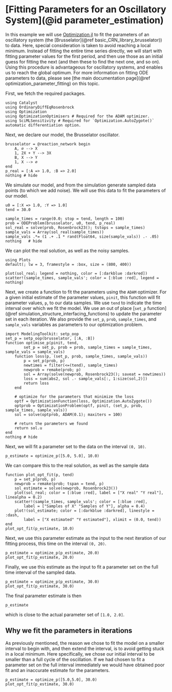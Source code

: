 # [Fitting Parameters for an Oscillatory System](@id parameter_estimation)
In this example we will use [Optimization.jl](https://github.com/SciML/Optimization.jl) to fit the parameters of an oscillatory system (the [Brusselator](@ref basic_CRN_library_brusselator)) to data. Here, special consideration is taken to avoid reaching a local minimum. Instead of fitting the entire time series directly, we will start with fitting parameter values for the first period, and then use those as an initial guess for fitting the next (and then these to find the next one, and so on). Using this procedure is advantageous for oscillatory systems, and enables us to reach the global optimum. For more information on fitting ODE parameters to data, please see [the main documentation page](@ref optimization_parameter_fitting) on this topic.

First, we fetch the required packages.
```@example pe_osc_example
using Catalyst
using OrdinaryDiffEqRosenbrock
using Optimization
using OptimizationOptimisers # Required for the ADAM optimizer.
using SciMLSensitivity # Required for `Optimization.AutoZygote()` automatic differentiation option.
```

Next, we declare our model, the Brusselator oscillator.
```@example pe_osc_example
brusselator = @reaction_network begin
    A, ∅ --> X
    1, 2X + Y --> 3X
    B, X --> Y
    1, X --> ∅
end
p_real = [:A => 1.0, :B => 2.0]
nothing # hide
```

We simulate our model, and from the simulation generate sampled data points
(to which we add noise). We will use this data to fit the parameters of our model.
```@example pe_osc_example
u0 = [:X => 1.0, :Y => 1.0]
tend = 30.0

sample_times = range(0.0; stop = tend, length = 100)
prob = ODEProblem(brusselator, u0, tend, p_real)
sol_real = solve(prob, Rosenbrock23(); tstops = sample_times)
sample_vals = Array(sol_real(sample_times))
sample_vals .*= (1 .+ .1 * rand(Float64, size(sample_vals)) .- .05)
nothing   # hide
```

We can plot the real solution, as well as the noisy samples.
```@example pe_osc_example
using Plots
default(; lw = 3, framestyle = :box, size = (800, 400))

plot(sol_real; legend = nothing, color = [:darkblue :darkred])
scatter!(sample_times, sample_vals'; color = [:blue :red], legend = nothing)
```

Next, we create a function to fit the parameters using the `ADAM` optimizer. For
a given initial estimate of the parameter values, `pinit`, this function will
fit parameter values, `p`, to our data samples. We use `tend` to indicate the
time interval over which we fit the model. We use an out of place [`set_p` function](@ref simulation_structure_interfacing_functions)
to update the parameter set in each iteration. We also provide the `set_p`, `prob`, 
`sample_times`, and `sample_vals` variables as parameters to our optimization problem.
```@example pe_osc_example
import ModelingToolkit: setp_oop
set_p = setp_oop(brusselator, [:A, :B])
function optimise_p(pinit, tend,
        set_p = set_p, prob = prob, sample_times = sample_times, sample_vals = sample_vals)
    function loss(p, (set_p, prob, sample_times, sample_vals))
        p = set_p(prob, p)
        newtimes = filter(<=(tend), sample_times)
        newprob = remake(prob; p)
        sol = Array(solve(newprob, Rosenbrock23(); saveat = newtimes))
        loss = sum(abs2, sol .- sample_vals[:, 1:size(sol,2)])
        return loss
    end

    # optimize for the parameters that minimize the loss
    optf = OptimizationFunction(loss, Optimization.AutoZygote())
    optprob = OptimizationProblem(optf, pinit, (set_p, prob, sample_times, sample_vals))
    sol = solve(optprob, ADAM(0.1); maxiters = 100)

    # return the parameters we found
    return sol.u
end
nothing # hide
```

Next, we will fit a parameter set to the data on the interval `(0, 10)`.
```@example pe_osc_example
p_estimate = optimize_p([5.0, 5.0], 10.0)
```

We can compare this to the real solution, as well as the sample data
```@example pe_osc_example
function plot_opt_fit(p, tend)
    p = set_p(prob, p)
    newprob = remake(prob; tspan = tend, p)
    sol_estimate = solve(newprob, Rosenbrock23())
    plot(sol_real; color = [:blue :red], label = ["X real" "Y real"], linealpha = 0.2)
    scatter!(sample_times, sample_vals'; color = [:blue :red],
        label = ["Samples of X" "Samples of Y"], alpha = 0.4)
    plot!(sol_estimate; color = [:darkblue :darkred], linestyle = :dash,
        label = ["X estimated" "Y estimated"], xlimit = (0.0, tend))
end
plot_opt_fit(p_estimate, 10.0)
```

Next, we use this parameter estimate as the input to the next iteration of our
fitting process, this time on the interval `(0, 20)`.
```@example pe_osc_example
p_estimate = optimize_p(p_estimate, 20.0)
plot_opt_fit(p_estimate, 20.0)
```

Finally, we use this estimate as the input to fit a parameter set on the full
time interval of the sampled data.
```@example pe_osc_example
p_estimate = optimize_p(p_estimate, 30.0)
plot_opt_fit(p_estimate, 30.0)
```

The final parameter estimate is then
```@example pe_osc_example
p_estimate
```
which is close to the actual parameter set of `[1.0, 2.0]`.

## Why we fit the parameters in iterations
As previously mentioned, the reason we chose to fit the model on a smaller interval to begin with, and
then extend the interval, is to avoid getting stuck in a local minimum. Here
specifically, we chose our initial interval to be smaller than a full cycle of
the oscillation. If we had chosen to fit a parameter set on the full interval
immediately we would have obtained poor fit and an inaccurate estimate for the parameters.
```@example pe_osc_example
p_estimate = optimize_p([5.0,5.0], 30.0)
plot_opt_fit(p_estimate, 30.0)
```
